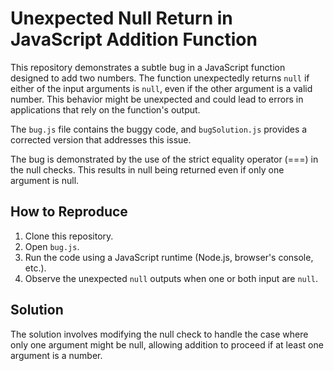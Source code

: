 # Unexpected Null Return in JavaScript Addition Function

This repository demonstrates a subtle bug in a JavaScript function designed to add two numbers. The function unexpectedly returns `null` if either of the input arguments is `null`, even if the other argument is a valid number.  This behavior might be unexpected and could lead to errors in applications that rely on the function's output.

The `bug.js` file contains the buggy code, and `bugSolution.js` provides a corrected version that addresses this issue.

The bug is demonstrated by the use of the strict equality operator (===) in the null checks. This results in null being returned even if only one argument is null.

## How to Reproduce

1. Clone this repository.
2. Open `bug.js`.
3. Run the code using a JavaScript runtime (Node.js, browser's console, etc.).
4. Observe the unexpected `null` outputs when one or both input are `null`.

## Solution

The solution involves modifying the null check to handle the case where only one argument might be null, allowing addition to proceed if at least one argument is a number.
